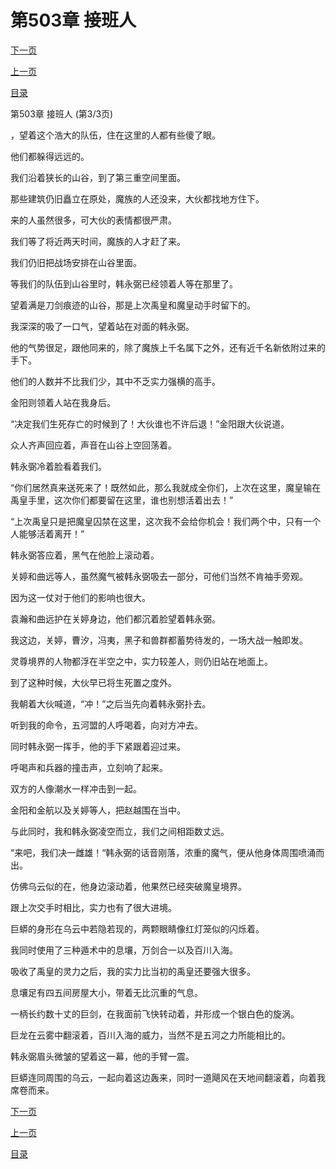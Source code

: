 <h1>第503章   接班人</h1>
            <div><p><a href="./1509_%E7%AC%AC504%E7%AB%A0_%E7%BB%93%E5%B1%80.md">下一页</a></p><p><a href="./1507_%E7%AC%AC503%E7%AB%A0_%E6%8E%A5%E7%8F%AD%E4%BA%BA.md">上一页</a></p><p><a href="../">目录</a></p></div>
            <div><p>第503章   接班人 (第3/3页)</p><p>，望着这个浩大的队伍，住在这里的人都有些傻了眼。</p><p>他们都躲得远远的。</p><p>我们沿着狭长的山谷，到了第三重空间里面。</p><p>那些建筑仍旧矗立在原处，魔族的人还没来，大伙都找地方住下。</p><p>来的人虽然很多，可大伙的表情都很严肃。</p><p>我们等了将近两天时间，魔族的人才赶了来。</p><p>我们仍旧把战场安排在山谷里面。</p><p>等我们的队伍到山谷里时，韩永弼已经领着人等在那里了。</p><p>望着满是刀剑痕迹的山谷，那是上次禹皇和魔皇动手时留下的。</p><p>我深深的吸了一口气，望着站在对面的韩永弼。</p><p>他的气势很足，跟他同来的，除了魔族上千名属下之外，还有近千名新依附过来的手下。</p><p>他们的人数并不比我们少，其中不乏实力强横的高手。</p><p>金阳则领着人站在我身后。</p><p>“决定我们生死存亡的时候到了！大伙谁也不许后退！”金阳跟大伙说道。</p><p>众人齐声回应着，声音在山谷上空回荡着。</p><p>韩永弼冷着脸看着我们。</p><p>“你们居然真来送死来了！既然如此，那么我就成全你们，上次在这里，魔皇输在禹皇手里，这次你们都要留在这里，谁也别想活着出去！”</p><p>“上次禹皇只是把魔皇囚禁在这里，这次我不会给你机会！我们两个中，只有一个人能够活着离开！”</p><p>韩永弼答应着，黑气在他脸上滚动着。</p><p>关婷和曲远等人，虽然魔气被韩永弼吸去一部分，可他们当然不肯袖手旁观。</p><p>因为这一仗对于他们的影响也很大。</p><p>袁瀚和曲远护在关婷身边，他们都沉着脸望着韩永弼。</p><p>我这边，关婷，曹汐，冯夷，黑子和兽群都蓄势待发的，一场大战一触即发。</p><p>灵尊境界的人物都浮在半空之中，实力较差人，则仍旧站在地面上。</p><p>到了这种时候，大伙早已将生死置之度外。</p><p>我朝着大伙喊道，“冲！”之后当先向着韩永弼扑去。</p><p>听到我的命令，五河盟的人呼喝着，向对方冲去。</p><p>同时韩永弼一挥手，他的手下紧跟着迎过来。</p><p>呼喝声和兵器的撞击声，立刻响了起来。</p><p>双方的人像潮水一样冲击到一起。</p><p>金阳和金航以及关婷等人，把赵越围在当中。</p><p>与此同时，我和韩永弼凌空而立，我们之间相距数丈远。</p><p>“来吧，我们决一雌雄！“韩永弼的话音刚落，浓重的魔气，便从他身体周围喷涌而出。</p><p>仿佛乌云似的在，他身边滚动着，他果然已经突破魔皇境界。</p><p>跟上次交手时相比，实力也有了很大进境。</p><p>巨蟒的身形在乌云中若隐若现的，两颗眼睛像红灯笼似的闪烁着。</p><p>我同时使用了三种遁术中的息壤，万剑合一以及百川入海。</p><p>吸收了禹皇的灵力之后，我的实力比当初的禹皇还要强大很多。</p><p>息壤足有四五间房屋大小，带着无比沉重的气息。</p><p>一柄长约数十丈的巨剑，在我面前飞快转动着，并形成一个银白色的旋涡。</p><p>巨龙在云雾中翻滚着，百川入海的威力，当然不是五河之力所能相比的。</p><p>韩永弼眉头微皱的望着这一幕，他的手臂一震。</p><p>巨蟒连同周围的乌云，一起向着这边轰来，同时一道飓风在天地间翻滚着，向着我席卷而来。</p></div>
            <div><p><a href="./1509_%E7%AC%AC504%E7%AB%A0_%E7%BB%93%E5%B1%80.md">下一页</a></p><p><a href="./1507_%E7%AC%AC503%E7%AB%A0_%E6%8E%A5%E7%8F%AD%E4%BA%BA.md">上一页</a></p><p><a href="../">目录</a></p></div>